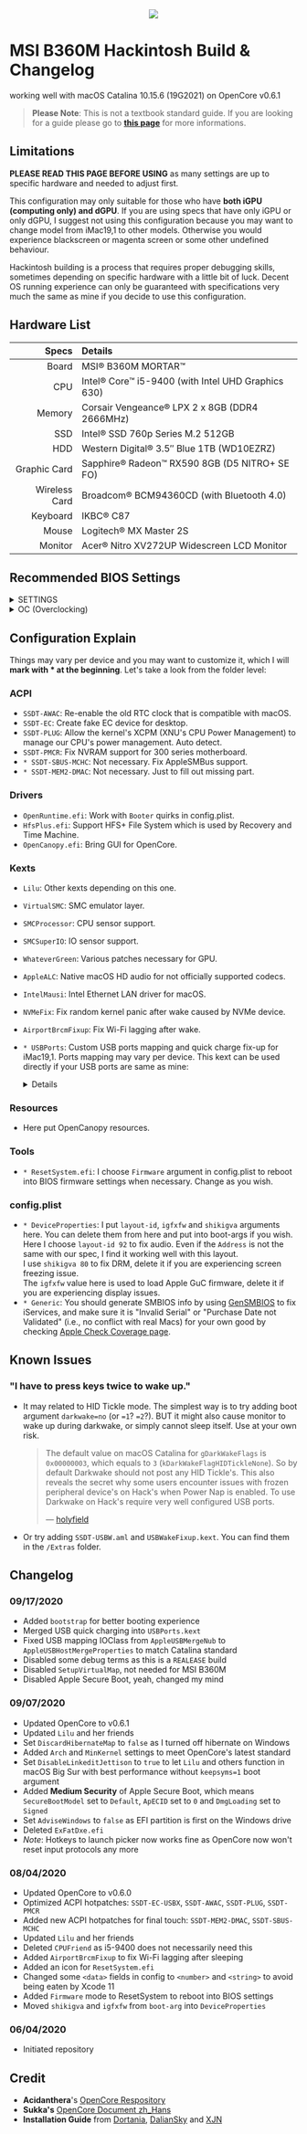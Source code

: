 <div align="center"><img src="Extras/readme-cover.png"></div>

# MSI B360M Hackintosh Build & Changelog

working well with macOS Catalina 10.15.6 (19G2021) on OpenCore v0.6.1

> **Please Note**: This is not a textbook standard guide. If you are looking for a guide please go to **[this page](https://dortania.github.io/getting-started/)** for more informations.

## Limitations

**PLEASE READ THIS PAGE BEFORE USING** as many settings are up to specific hardware and needed to adjust first.

This configuration may only suitable for those who have **both iGPU (computing only) and dGPU**. If you are using specs that have only iGPU or only dGPU, I suggest not using this configuration because you may want to change model from iMac19,1 to other models. Otherwise you would experience blackscreen or magenta screen or some other undefined behaviour.

Hackintosh building is a process that requires proper debugging skills, sometimes depending on specific hardware with a little bit of luck. Decent OS running experience can only be guaranteed with specifications very much the same as mine if you decide to use this configuration.

## Hardware List

|         Specs | Details                                            |
| ------------: | :------------------------------------------------- |
|         Board | MSI® B360M MORTAR™                                 |
|           CPU | Intel® Core™ i5-9400 (with Intel UHD Graphics 630) |
|        Memory | Corsair Vengeance® LPX 2 x 8GB (DDR4 2666MHz)      |
|           SSD | Intel® SSD 760p Series M.2 512GB                   |
|           HDD | Western Digital® 3.5″ Blue 1TB (WD10EZRZ)          |
|  Graphic Card | Sapphire® Radeon™ RX590 8GB (D5 NITRO+ SE FO)      |
| Wireless Card | Broadcom® BCM94360CD (with Bluetooth 4.0)          |
|      Keyboard | IKBC® C87                                          |
|         Mouse | Logitech® MX Master 2S                             |
|       Monitor | Acer® Nitro XV272UP Widescreen LCD Monitor         |

## Recommended BIOS Settings

<details><summary>SETTINGS</summary>

  - <details><summary>Advanced</summary>

      - PCI Subsystem Settings
        - Above 4G Memory / Crypto Currency Mining [**Enabled**]
      - Integrated Graphics Configuration
        - Initiate Graphic Adapter [**PEG**]
        - Integrated Graphics Share Memory [**64M**]
        - IGD Multi-Monitor [**Enabled**]
      - USB Configuration
        - XHCI Hand-off [**Enabled**]
        - Legacy USB Support [**Enabled**]
      - Power Management Setup
        - Erp Ready [**Enabled**]
      - Windows OS Configuration
        - Windows 10 WHQL Support [**Enabled**]
        - MSI Fast Boot [**Disabled**]
      - Wake Up Event Setup
        - Wake Up Event By [**BIOS**]
        - Resume by USB Device [**Enabled**]
    
    </details>

  - <details><summary>Boot</summary>

      - Boot Mode Select [**UEFI**]
    
    </details>
</details>

<details><summary>OC (Overclocking)</summary>

  - CPU Features
    - Intel Virtualization Tech [**Enabled**]
    - Intel VT-D Tech [**Disabled**]
    - CFG Lock [**Disabled**]

</details>

## Configuration Explain

Things may vary per device and you may want to customize it, which I will **mark with * at the beginning**. Let's take a look from the folder level:

### ACPI

- `SSDT-AWAC`: Re-enable the old RTC clock that is compatible with macOS.
- `SSDT-EC`: Create fake EC device for desktop.
- `SSDT-PLUG`: Allow the kernel's XCPM (XNU's CPU Power Management) to manage our CPU's power management. Auto detect.
- `SSDT-PMCR`: Fix NVRAM support for 300 series motherboard.
- `* SSDT-SBUS-MCHC`: Not necessary. Fix AppleSMBus support.
- `* SSDT-MEM2-DMAC`: Not necessary. Just to fill out missing part.

### Drivers

- `OpenRuntime.efi`: Work with `Booter` quirks in config.plist.
- `HfsPlus.efi`: Support HFS+ File System which is used by Recovery and Time Machine.
- `OpenCanopy.efi`: Bring GUI for OpenCore.

### Kexts

- `Lilu`: Other kexts depending on this one.
- `VirtualSMC`: SMC emulator layer.
- `SMCProcessor`: CPU sensor support.
- `SMCSuperIO`: IO sensor support.
- `WhateverGreen`: Various patches necessary for GPU.
- `AppleALC`: Native macOS HD audio for not officially supported codecs.
- `IntelMausi`: Intel Ethernet LAN driver for macOS.
- `NVMeFix`: Fix random kernel panic after wake caused by NVMe device.
- `AirportBrcmFixup`: Fix Wi-Fi lagging after wake.
- `* USBPorts`: Custom USB ports mapping and quick charge fix-up for iMac19,1. Ports mapping may vary per device. This kext can be used directly if your USB ports are same as mine:
  
  <details><summary>Details</summary>
  
    ```zsh
    01. HS01 - Internal - BRCM20702 Hub
    02. HS03 - Internal - USB Keyboard
    03. HS04 - Internal - USB Mouse
    04. HS05 - USB 3 - Back USB 3 (SS01)
    05. HS07 - USB 2 - Back USB 2
    06. HS08 - USB 2 - Back USB 2
    07. HS09 - USB 3 - Front USB 3 (SS05)
    08. HS10 - USB 3 - Front USB 3 (SS06)
    09. SS01 - Type 3 - Back USB 3
    10. SS02 - TypeC+Sw - Back Type C
    11. SS05 - USB 3 - Front USB 3
    12. SS06 - USB 3 - Front USB 3
    ```
  
  </details>
  
### Resources

- Here put OpenCanopy resources.

### Tools

- `* ResetSystem.efi`: I choose `Firmware` argument in config.plist to reboot into BIOS firmware settings when necessary. Change as you wish.

### config.plist

- `* DeviceProperties`: I put `layout-id`, `igfxfw` and `shikigva` arguments here. You can delete them from here and put into boot-args if you wish.  
  Here I choose `layout-id 92` to fix audio. Even if the `Address` is not the same with our spec, I find it working well with this layout.  
  I use `shikigva 80` to fix DRM, delete it if you are experiencing screen freezing issue.  
  The `igfxfw` value here is used to load Apple GuC firmware, delete it if you are experiencing display issues.
- `* Generic`: You should generate SMBIOS info by using [GenSMBIOS](https://github.com/corpnewt/GenSMBIOS) to fix iServices, and make sure it is "Invalid Serial" or "Purchase Date not Validated" (i.e., no conflict with real Macs) for your own good by checking [Apple Check Coverage page](https://checkcoverage.apple.com/).

## Known Issues

### "I have to press keys twice to wake up."

- It may related to HID Tickle mode. The simplest way is to try adding boot argument `darkwake=no` (or `=1`? `=2`?). BUT it might also cause monitor to wake up during darkwake, or simply cannot sleep itself. Use at your own risk.

  > The default value on macOS Catalina for `gDarkWakeFlags` is `0x00000003`, which equals to `3` (`kDarkWakeFlagHIDTickleNone`). So by default Darkwake should not post any HID Tickle's. This also reveals the secret why some users encounter issues with frozen peripheral device's on Hack's when Power Nap is enabled. To use Darkwake on Hack's require very well configured USB ports.
  >
  > — [holyfield](https://www.insanelymac.com/forum/topic/342002-darkwake-on-macos-catalina-boot-args-darkwake8-darkwake10-are-obsolete/)

- Or try adding `SSDT-USBW.aml` and `USBWakeFixup.kext`. You can find them in the `/Extras` folder.

## Changelog

### 09/17/2020

- Added `bootstrap` for better booting experience
- Merged USB quick charging into `USBPorts.kext`
- Fixed USB mapping IOClass from `AppleUSBMergeNub` to `AppleUSBHostMergeProperties` to match Catalina standard
- Disabled some debug terms as this is a `REALEASE` build
- Disabled `SetupVirtualMap`, not needed for MSI B360M
- Disabled Apple Secure Boot, yeah, changed my mind

### 09/07/2020

- Updated OpenCore to v0.6.1
- Updated `Lilu` and her friends
- Set `DiscardHibernateMap` to `false` as I turned off hibernate on Windows
- Added `Arch` and `MinKernel` settings to meet OpenCore's latest standard
- Set `DisableLinkeditJettison` to `true` to let `Lilu` and others function in macOS Big Sur with best performance without `keepsyms=1` boot argument
- Added **Medium Security** of Apple Secure Boot, which means `SecureBootModel` set to `Default`, `ApECID` set to `0` and `DmgLoading` set to `Signed`
- Set `AdviseWindows` to `false` as EFI partition is first on the Windows drive
- Deleted `ExFatDxe.efi`
- *Note*: Hotkeys to launch picker now works fine as OpenCore now won't reset input protocols any more

### 08/04/2020

- Updated OpenCore to v0.6.0
- Optimized ACPI hotpatches: `SSDT-EC-USBX`, `SSDT-AWAC`, `SSDT-PLUG`, `SSDT-PMCR`
- Added new ACPI hotpatches for final touch: `SSDT-MEM2-DMAC`, `SSDT-SBUS-MCHC`
- Updated `Lilu` and her friends
- Deleted `CPUFriend` as i5-9400 does not necessarily need this
- Added `AirportBrcmFixup` to fix Wi-Fi lagging after sleeping
- Added an icon for `ResetSystem.efi`
- Changed some `<data>` fields in config to `<number>` and `<string>` to avoid being eaten by Xcode 11
- Added `Firmware` mode to ResetSystem to reboot into BIOS settings
- Moved `shikigva` and `igfxfw` from `boot-arg` into `DeviceProperties`

### 06/04/2020

- Initiated repository

## Credit

- **Acidanthera**'s [OpenCore Respository](https://github.com/acidanthera/OpenCorePkg)
- **Sukka's** [OpenCore Document zh_Hans](https://oc.skk.moe)
- **Installation Guide** from [Dortania](https://dortania.github.io/OpenCore-Install-Guide/), [DalianSky](https://blog.daliansky.net/OpenCore-BootLoader.html) and [XJN](https://blog.xjn819.com/?p=543)
